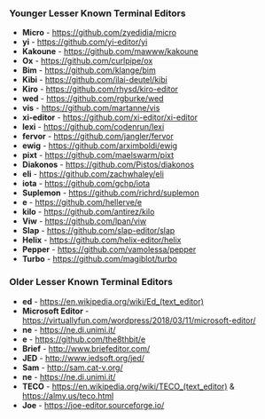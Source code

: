 ### Younger Lesser Known Terminal Editors

* **Micro** - https://github.com/zyedidia/micro
* **yi** - https://github.com/yi-editor/yi
* **Kakoune** - https://github.com/mawww/kakoune
* **Ox** - https://github.com/curlpipe/ox
* **Bim** - https://github.com/klange/bim
* **Kibi** - https://github.com/ilai-deutel/kibi
* **Kiro** - https://github.com/rhysd/kiro-editor
* **wed** - https://github.com/rgburke/wed
* **vis** - https://github.com/martanne/vis
* **xi-editor** - https://github.com/xi-editor/xi-editor
* **lexi** - https://github.com/codenrun/lexi
* **fervor** - https://github.com/jangler/fervor
* **ewig** - https://github.com/arximboldi/ewig
* **pixt** - https://github.com/maelswarm/pixt
* **Diakonos** - https://github.com/Pistos/diakonos
* **eli** - https://github.com/zachwhaley/eli
* **iota** - https://github.com/gchp/iota
* **Suplemon** - https://github.com/richrd/suplemon
* **e** - https://github.com/hellerve/e
* **kilo** - https://github.com/antirez/kilo
* **Viw** - https://github.com/lpan/viw
* **Slap** - https://github.com/slap-editor/slap
* **Helix** - https://github.com/helix-editor/helix
* **Pepper** - https://github.com/vamolessa/pepper
* **Turbo** - https://github.com/magiblot/turbo

### Older Lesser Known Terminal Editors

* **ed** - https://en.wikipedia.org/wiki/Ed_(text_editor)
* **Microsoft Editor** - https://virtuallyfun.com/wordpress/2018/03/11/microsoft-editor/
* **ne** - https://ne.di.unimi.it/
* **e** - https://github.com/the8thbit/e
* **Brief** - http://www.briefeditor.com/
* **JED** - http://www.jedsoft.org/jed/
* **Sam** - http://sam.cat-v.org/
* **ne** - https://ne.di.unimi.it/
* **TECO** - https://en.wikipedia.org/wiki/TECO_(text_editor) & https://almy.us/teco.html
* **Joe** - https://joe-editor.sourceforge.io/